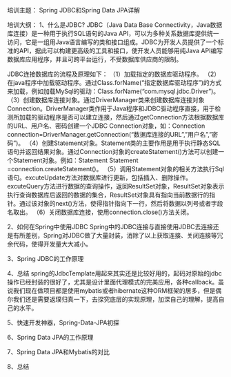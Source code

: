培训主题： Spring JDBC和Spring Data JPA详解

培训大纲：
1、什么是JDBC?
  JDBC（Java Data Base Connectivity，Java数据库连接）是一种用于执行SQL语句的Java API，可以为多种关系数据库提供统一访问，它是一组用Java语言编写的类和接口组成。JDBC为开发人员提供了一个标准的API，据此可以构建更高级的工具和接口，使开发人员能够用纯Java API编写数据库应用程序，并且可跨平台运行，不受数据库供应商的限制。

JDBC连接数据库的流程及原理如下： 
（1）加载指定的数据库驱动程序。 
（2）在java程序中加载驱动程序。通过Class.forName(“指定数据库驱动程序”)的方式来加载，例如加载MySql的驱动：Class.forName(“com.mysql.jdbc.Driver”)。 
（3）创建数据库连接对象。通过DriverManager类来创建数据库连接对象Connection。DriverManager类作用于Java程序和JDBC驱动程序直接，用于检测所加载的驱动程序是否可以建立连接，然后通过getConnection方法根据数据库的URL、用户名、密码创建一个JDBC Connection对象，如：Connection connection=DriverManager.getConnection(“数据库连接的URL”,”用户名”,”密码”)。 
（4）创建Statement对象。Statement类的主要作用是用于执行静态SQL语句并返回结果对象。通过Connection对象的createStatement()方法可以创建一个Statement对象。例如：Statement Statement =connection.createStatement()。 
（5）调用Statement对象的相关方法执行Sql语句。excuteUpdate方法对数据库进行更新，包括插入、删除操作。excuteQuery方法进行数据的查询操作，返回ResultSet对象，ResultSet对象表示执行查询数据库后返回的数据的集合，ResultSet对象具有指向当前数据行的指针。通过该对象的next()方法，使得指针指向下一行，然后将数据以列号或者字段名取出。 
（6）关闭数据库连接，使用connection.close()方法关闭。


2、如何在Spring中使用JDBC
  Spring中的JDBC连接与直接使用JDBC去连接还是有所差别，Spring对JDBC做了大量封装，消除了以上获取连接、关闭连接等冗余代码，使得开发量大大减小。



3、Spring JDBC的工作原理


4、总结
spring的JdbcTemplate用起来其实还是比较好用的，起码对原始的jdbc操作已经封装的很好了，尤其是设计里面代理模式的完美应用，各种callback。虽说我们现在做项目都是使用mybatis或者hibernate这种ORM框架的居多，但是偶尔我们还是需要返璞归真一下，去探究底层的实现原理，加深自己的理解，提高自己的水平。


5、快速开发神器，Spring-Data-JPA初探


6、Spring Data JPA的工作原理


7、Spring Data JPA和Mybatis的对比


8、总结